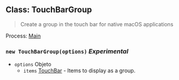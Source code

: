 ## Class: TouchBarGroup

> Create a group in the touch bar for native macOS applications

Process: [Main](../tutorial/quick-start.md#main-process)

### `new TouchBarGroup(options)` *Experimental*

* `options` Objeto 
  * `items` [TouchBar](touch-bar.md) - Items to display as a group.